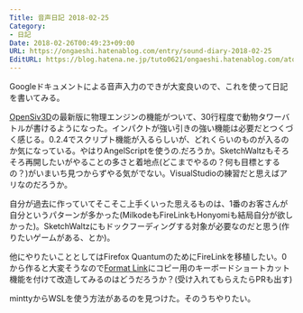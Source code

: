 ```yaml
---
Title: 音声日記 2018-02-25
Category:
- 日記
Date: 2018-02-26T00:49:23+09:00
URL: https://ongaeshi.hatenablog.com/entry/sound-diary-2018-02-25
EditURL: https://blog.hatena.ne.jp/tuto0621/ongaeshi.hatenablog.com/atom/entry/17391345971619707399
---
```


Googleドキュメントによる音声入力のできが大変良いので、これを使って日記を書いてみる。

[OpenSiv3D](https://github.com/Siv3D/OpenSiv3D)の最新版に物理エンジンの機能がついて、30行程度で動物タワーバトルが書けるようになった。インパクトが強い引きの強い機能は必要だとつくづく感じる。0.2.4でスクリプト機能が入るらしいが、どれくらいのものが入るのか気になっている。やはりAngelScriptを使うの.だろうか。SketchWaltzもそろそろ再開したいがやることの多さと着地点(どこまでやるの？何も目標とするの？)がいまいち見つからずやる気がでない。VisualStudioの練習だと思えばアリなのだろうか。

自分が過去に作っていてそこそこ上手くいった思えるものは、1番のお客さんが自分というパターンが多かった(MilkodeもFireLinkもHonyomiも結局自分が欲しかった)。SketchWaltzにもドックフーディングする対象が必要なのだと思う(作りたいゲームがある、とか)。

他にやりたいこととしてはFirefox QuantumのためにFireLinkを移植したい。0から作ると大変そうなので[Format Link](https://addons.mozilla.org/ja/firefox/addon/format-link3/)にコピー用のキーボードショートカット機能を付けて改造してみるのはどうだろうか？(受け入れてもらえたらPRも出す)

minttyからWSLを使う方法があるのを見つけた。そのうちやりたい。
